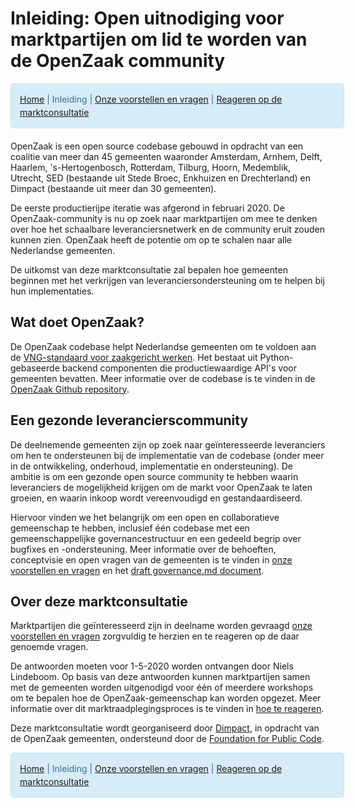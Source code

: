 # Inleiding: Open uitnodiging voor marktpartijen om lid te worden van de OpenZaak community

<div class="navoz"><a href="README.md">Home</a> | Inleiding | <a href="questions-nl.md">Onze voorstellen en vragen</a> | <a href="how-to-respond-nl.md">Reageren op de marktconsultatie</a></div>
 
OpenZaak is een open source codebase gebouwd in opdracht van een coalitie van meer dan 45 gemeenten waaronder Amsterdam, Arnhem, Delft, Haarlem, 's-Hertogenbosch, Rotterdam, Tilburg, Hoorn, Medemblik, Utrecht, SED (bestaande uit Stede Broec, Enkhuizen en Drechterland) en Dimpact (bestaande uit meer dan 30 gemeenten).

De eerste productierijpe iteratie was afgerond in februari 2020. De OpenZaak-community is nu op zoek naar marktpartijen om mee te denken over hoe het schaalbare leveranciersnetwerk en de community eruit zouden kunnen zien. OpenZaak heeft de potentie om op te schalen naar alle Nederlandse gemeenten.

De uitkomst van deze marktconsultatie zal bepalen hoe gemeenten beginnen met het verkrijgen van leveranciersondersteuning om te helpen bij hun implementaties.

## Wat doet OpenZaak?

De OpenZaak codebase helpt Nederlandse gemeenten om te voldoen aan de [VNG-standaard voor zaakgericht werken](https://www.vngrealisatie.nl/producten/api-standaarden-zaakgericht-werken). Het bestaat uit Python-gebaseerde backend componenten die productiewaardige API's voor gemeenten bevatten. Meer informatie over de codebase is te vinden in de [OpenZaak Github repository](https://github.com/open-zaak/open-zaak).

## Een gezonde leverancierscommunity

De deelnemende gemeenten zijn op zoek naar geïnteresseerde leveranciers om hen te ondersteunen bij de implementatie van de codebase (onder meer in de ontwikkeling, onderhoud, implementatie en ondersteuning). De ambitie is om een gezonde open source community te hebben waarin leveranciers de mogelijkheid krijgen om de markt voor OpenZaak te laten groeien, en waarin inkoop wordt vereenvoudigd en gestandaardiseerd.

Hiervoor vinden we het belangrijk om een open en collaboratieve gemeenschap te hebben, inclusief één codebase met een gemeenschappelijke governancestructuur en een gedeeld begrip over bugfixes en -ondersteuning. Meer informatie over de behoeften, conceptvisie en open vragen van de gemeenten is te vinden in [onze voorstellen en vragen](https://hackmd.io/OFGiBKmLSh6ug7Gpv3Hbzw) en het [draft governance.md document](governance.md).

## Over deze marktconsultatie

Marktpartijen die geïnteresseerd zijn in deelname worden gevraagd [onze voorstellen en vragen](https://hackmd.io/OFGiBKmLSh6ug7Gpv3Hbzw?both) zorgvuldig te herzien en te reageren op de daar genoemde vragen.

De antwoorden moeten voor 1-5-2020 worden ontvangen door Niels Lindeboom. Op basis van deze antwoorden kunnen marktpartijen samen met de gemeenten worden uitgenodigd voor één of meerdere workshops om te bepalen hoe de OpenZaak-gemeenschap kan worden opgezet. Meer informatie over dit marktraadplegingsproces is te vinden in [hoe te reageren](https://hackmd.io/NT4ywg6bSReSgsocu1HFXw?both).

Deze marktconsultatie wordt georganiseerd door [Dimpact](https://www.dimpact.nl/), in opdracht van de OpenZaak gemeenten, ondersteund door de [Foundation for Public Code](https://publiccode.net/).

<div class="navoz"><a href="README.md">Home</a> | Inleiding | <a href="questions-nl.md">Onze voorstellen en vragen</a> | <a href="how-to-respond-nl.md">Reageren op de marktconsultatie</a></div>

<style>
div.navoz {
clear: all;
float:left;
width: 100%;
padding: 1em;
margin-bottom: 20px;
border: 1px solid #bce8f1;
background: #D8ECF7;
text-align: left;
font-size: 100%;
line-height: 1.5em;
border-radius: 5px;
color: #31708f;
}
</style>
